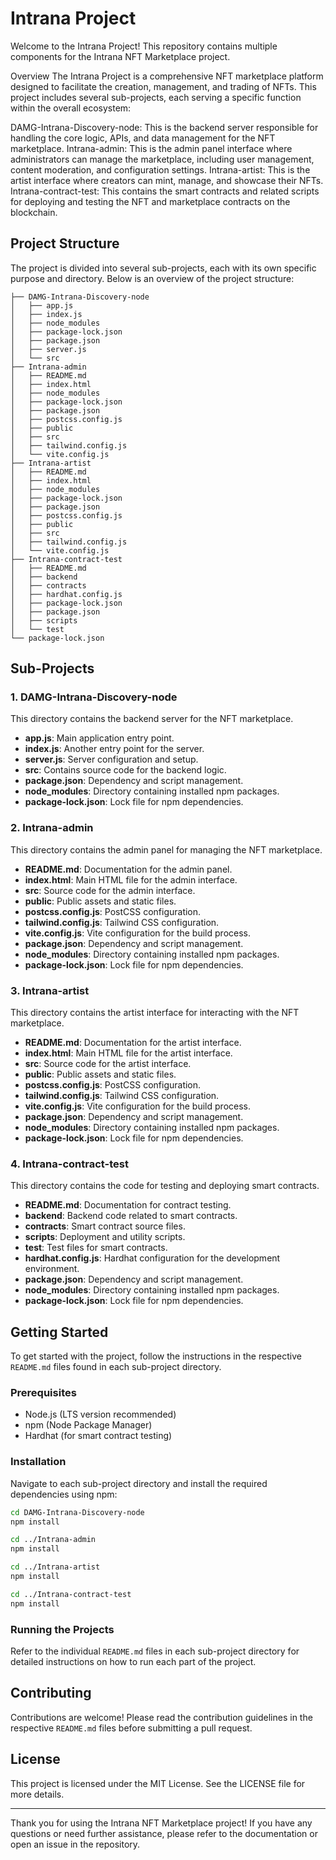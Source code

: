 # Intrana Project

Welcome to the Intrana Project! This repository contains multiple components for the Intrana NFT Marketplace project.

Overview
The Intrana Project is a comprehensive NFT marketplace platform designed to facilitate the creation, management, and trading of NFTs. This project includes several sub-projects, each serving a specific function within the overall ecosystem:

DAMG-Intrana-Discovery-node: This is the backend server responsible for handling the core logic, APIs, and data management for the NFT marketplace.
Intrana-admin: This is the admin panel interface where administrators can manage the marketplace, including user management, content moderation, and configuration settings.
Intrana-artist: This is the artist interface where creators can mint, manage, and showcase their NFTs.
Intrana-contract-test: This contains the smart contracts and related scripts for deploying and testing the NFT and marketplace contracts on the blockchain.
## Project Structure

The project is divided into several sub-projects, each with its own specific purpose and directory. Below is an overview of the project structure:

```
├── DAMG-Intrana-Discovery-node
│   ├── app.js
│   ├── index.js
│   ├── node_modules
│   ├── package-lock.json
│   ├── package.json
│   ├── server.js
│   └── src
├── Intrana-admin
│   ├── README.md
│   ├── index.html
│   ├── node_modules
│   ├── package-lock.json
│   ├── package.json
│   ├── postcss.config.js
│   ├── public
│   ├── src
│   ├── tailwind.config.js
│   └── vite.config.js
├── Intrana-artist
│   ├── README.md
│   ├── index.html
│   ├── node_modules
│   ├── package-lock.json
│   ├── package.json
│   ├── postcss.config.js
│   ├── public
│   ├── src
│   ├── tailwind.config.js
│   └── vite.config.js
├── Intrana-contract-test
│   ├── README.md
│   ├── backend
│   ├── contracts
│   ├── hardhat.config.js
│   ├── package-lock.json
│   ├── package.json
│   ├── scripts
│   └── test
└── package-lock.json
```

## Sub-Projects

### 1. DAMG-Intrana-Discovery-node

This directory contains the backend server for the NFT marketplace.

- **app.js**: Main application entry point.
- **index.js**: Another entry point for the server.
- **server.js**: Server configuration and setup.
- **src**: Contains source code for the backend logic.
- **package.json**: Dependency and script management.
- **node_modules**: Directory containing installed npm packages.
- **package-lock.json**: Lock file for npm dependencies.

### 2. Intrana-admin

This directory contains the admin panel for managing the NFT marketplace.

- **README.md**: Documentation for the admin panel.
- **index.html**: Main HTML file for the admin interface.
- **src**: Source code for the admin interface.
- **public**: Public assets and static files.
- **postcss.config.js**: PostCSS configuration.
- **tailwind.config.js**: Tailwind CSS configuration.
- **vite.config.js**: Vite configuration for the build process.
- **package.json**: Dependency and script management.
- **node_modules**: Directory containing installed npm packages.
- **package-lock.json**: Lock file for npm dependencies.

### 3. Intrana-artist

This directory contains the artist interface for interacting with the NFT marketplace.

- **README.md**: Documentation for the artist interface.
- **index.html**: Main HTML file for the artist interface.
- **src**: Source code for the artist interface.
- **public**: Public assets and static files.
- **postcss.config.js**: PostCSS configuration.
- **tailwind.config.js**: Tailwind CSS configuration.
- **vite.config.js**: Vite configuration for the build process.
- **package.json**: Dependency and script management.
- **node_modules**: Directory containing installed npm packages.
- **package-lock.json**: Lock file for npm dependencies.

### 4. Intrana-contract-test

This directory contains the code for testing and deploying smart contracts.

- **README.md**: Documentation for contract testing.
- **backend**: Backend code related to smart contracts.
- **contracts**: Smart contract source files.
- **scripts**: Deployment and utility scripts.
- **test**: Test files for smart contracts.
- **hardhat.config.js**: Hardhat configuration for the development environment.
- **package.json**: Dependency and script management.
- **node_modules**: Directory containing installed npm packages.
- **package-lock.json**: Lock file for npm dependencies.

## Getting Started

To get started with the project, follow the instructions in the respective `README.md` files found in each sub-project directory.

### Prerequisites

- Node.js (LTS version recommended)
- npm (Node Package Manager)
- Hardhat (for smart contract testing)

### Installation

Navigate to each sub-project directory and install the required dependencies using npm:

```sh
cd DAMG-Intrana-Discovery-node
npm install

cd ../Intrana-admin
npm install

cd ../Intrana-artist
npm install

cd ../Intrana-contract-test
npm install
```

### Running the Projects

Refer to the individual `README.md` files in each sub-project directory for detailed instructions on how to run each part of the project.

## Contributing

Contributions are welcome! Please read the contribution guidelines in the respective `README.md` files before submitting a pull request.

## License

This project is licensed under the MIT License. See the LICENSE file for more details.

---

Thank you for using the Intrana NFT Marketplace project! If you have any questions or need further assistance, please refer to the documentation or open an issue in the repository.



